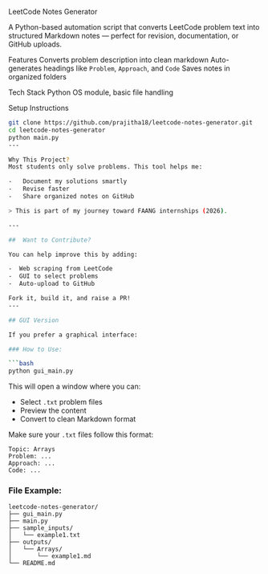 LeetCode Notes Generator

A Python-based automation script that converts LeetCode problem text into structured Markdown notes — perfect for revision, documentation, or GitHub uploads.

Features
 Converts problem description into clean markdown
 Auto-generates headings like `Problem`, `Approach`, and `Code`
 Saves notes in organized folders

Tech Stack
 Python
 OS module, basic file handling

Setup Instructions
```bash
git clone https://github.com/prajitha18/leetcode-notes-generator.git
cd leetcode-notes-generator
python main.py
---

Why This Project?
Most students only solve problems. This tool helps me:

-   Document my solutions smartly  
-   Revise faster  
-   Share organized notes on GitHub  

> This is part of my journey toward FAANG internships (2026).

---

##  Want to Contribute?

You can help improve this by adding:

-  Web scraping from LeetCode  
-  GUI to select problems  
-  Auto-upload to GitHub  

Fork it, build it, and raise a PR!
---

## GUI Version

If you prefer a graphical interface:

### How to Use:

```bash
python gui_main.py
```

This will open a window where you can:

- Select `.txt` problem files
- Preview the content
- Convert to clean Markdown format

Make sure your `.txt` files follow this format:

```
Topic: Arrays
Problem: ...
Approach: ...
Code: ...
```

### File Example:

```
leetcode-notes-generator/
├── gui_main.py
├── main.py
├── sample_inputs/
│   └── example1.txt
├── outputs/
│   └── Arrays/
│       └── example1.md
└── README.md
```
